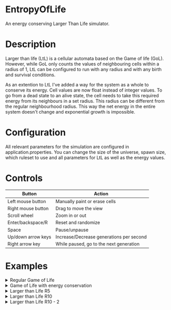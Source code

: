 # EntropyOfLife
An energy conserving Larger Than Life simulator.

# Description
Larger than life (LtL) is a cellular automata based on the Game of life (GoL). 
However, while GoL only counts the values of neighbouring cells within a radius of 1, LtL can be configured to run with any radius and with any birth and survival conditions.

As an extention to LtL I've added a way for the system as a whole to conserve its energy. 
Cell values are now float instead of integer values. To go from a dead state to an alive state, the cell needs to take this required energy from its neighbours in a set radius. 
This radius can be different from the regular neighbourhood radius. This way the net energy in the entire system doesn't change and exponential growth is impossible.

# Configuration
All relevant parameters for the simulation are configured in application.properties. 
You can change the size of the universe, spawn size, which ruleset to use and all parameters for LtL as well as the energy values.

# Controls
Button | Action
--- | ---
Left mouse button | Manually paint or erase cells
Right mouse button | Drag to move the view
Scroll wheel | Zoom in or out
Enter/backspace/R | Reset and randomize
Space | Pause/unpause
Up/down arrow keys | Increase/Decrease generations per second
Right arrow key | While paused, go to the next generation

# Examples
<details>
  <summary>Regular Game of Life</summary>
  
  ![Game of Life](https://github.com/VBingley/EntropyOfLife/blob/master/images/gameOfLife.gif)
</details>
<details>
  <summary>Game of Life with energy conservation</summary>
  
  ![Game of Life](https://github.com/VBingley/EntropyOfLife/blob/master/images/entropy-gol.gif)
</details>
<details>
  <summary>Larger than Life R5</summary>
  
  ![Game of Life](https://github.com/VBingley/EntropyOfLife/blob/master/images/entropy-r5bugs.gif)
</details>
<details>
  <summary>Larger than Life R10</summary>
  
  ![Game of Life](https://github.com/VBingley/EntropyOfLife/blob/master/images/entropy-r10bugs.gif)
</details>
<details>
  <summary>Larger than Life R10 - 2</summary>
  
  ![Game of Life](https://github.com/VBingley/EntropyOfLife/blob/master/images/entropy-r10bugs-2.gif)
</details>
